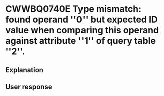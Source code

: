 # CWWBQ0740E Type mismatch: found operand ''0'' but expected ID value when comparing this operand against attribute ''1'' of query table ''2''.

## Explanation

## User response